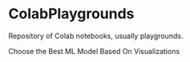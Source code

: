 # ColabPlaygrounds
Repository of Colab notebooks, usually playgrounds.

Choose the Best ML Model Based On Visualizations
